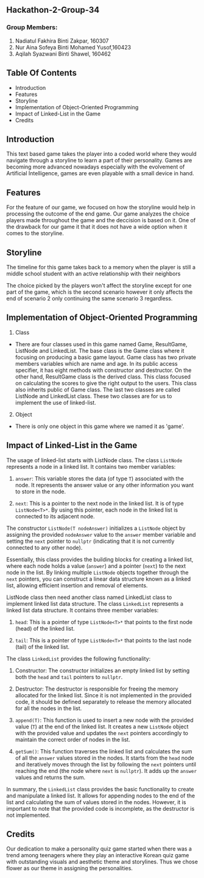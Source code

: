 ## Hackathon-2-Group-34

### Group Members: 
  1. Nadiatul Fakhira Binti Zakpar, 160307
  2.  Nur Aina Sofeya Binti Mohamed Yusof,160423
  3.  Aqilah Syazwani Binti Shawel, 160462
  
## Table Of Contents 
  + Introduction
  + Features
  + Storyline
  + Implementation of Object-Oriented Programming
  + Impact of Linked-List in the Game
  + Credits

## Introduction
  This text based game takes the player into a coded world where they would navigate through a storyline to learn a part of their personality. Games are becoming more advanced nowadays especially with the evolvement of Artificial Intelligence, games are even playable with a small device in hand. 

## Features
  For the feature of our game, we focused on how the storyline would help in processing the outcome of the end game. Our game analyzes the choice players made throughout the game and the deccision is based on it. 
  One of the drawback for our game it that it does not have a wide option when it comes to the storyline.



## Storyline
  The timeline for this game takes back to a memory when the player is still a middle school student with an active relationship with their neighbors
  
  The choice picked by the players won't affect the storyline except for one part of the game, which is the second scenario however it only affects the end of scenario 2 only continuing the same scenario 3 regardless.



## Implementation of Object-Oriented Programming
   1. Class
   * There are four classes used in this game named Game, ResultGame, ListNode and LinkedList. The base class is the Game class where it focusing on producing a basic game layout. Game class has two private members variables which are name and age. In its public access specifier, it has eight methods with constructor and destructor. On the other hand, ResultGame class is the derived class. This class focused on calculating the scores to give the right output to the users. This class also inherits public of Game class. The last two classes are called ListNode and LinkedList class. These two classes are for us to implement the use of linked-list. 
2. Object
* There is only one object in this game where we named it as 'game'.
  
## Impact of Linked-List in the Game
  The usage of linked-list starts with ListNode class. The class `ListNode` represents a node in a linked list. It contains two member variables:

1. `answer`: This variable stores the data (of type `T`) associated with the node. It represents the answer value or any other information you want to store in the node.

2. `next`: This is a pointer to the next node in the linked list. It is of type `ListNode<T>*`. By using this pointer, each node in the linked list is connected to its adjacent node.

The constructor `ListNode(T nodeAnswer)` initializes a `ListNode` object by assigning the provided `nodeAnswer` value to the `answer` member variable and setting the `next` pointer to `nullptr` (indicating that it is not currently connected to any other node).

Essentially, this class provides the building blocks for creating a linked list, where each node holds a value (`answer`) and a pointer (`next`) to the next node in the list. By linking multiple `ListNode` objects together through the `next` pointers, you can construct a linear data structure known as a linked list, allowing efficient insertion and removal of elements.

ListNode class then need another class named LinkedList class to implement linked list data structure. The class `LinkedList` represents a linked list data structure. It contains three member variables:

1. `head`: This is a pointer of type `ListNode<T>*` that points to the first node (head) of the linked list.

2. `tail`: This is a pointer of type `ListNode<T>*` that points to the last node (tail) of the linked list.

The class `LinkedList` provides the following functionality:

1. Constructor: The constructor initializes an empty linked list by setting both the `head` and `tail` pointers to `nullptr`.

2. Destructor: The destructor is responsible for freeing the memory allocated for the linked list. Since it is not implemented in the provided code, it should be defined separately to release the memory allocated for all the nodes in the list.

3. `append(T)`: This function is used to insert a new node with the provided value (`T`) at the end of the linked list. It creates a new `ListNode` object with the provided value and updates the `next` pointers accordingly to maintain the correct order of nodes in the list.

4. `getSum()`: This function traverses the linked list and calculates the sum of all the `answer` values stored in the nodes. It starts from the `head` node and iteratively moves through the list by following the `next` pointers until reaching the end (the node where `next` is `nullptr`). It adds up the `answer` values and returns the sum.

In summary, the `LinkedList` class provides the basic functionality to create and manipulate a linked list. It allows for appending nodes to the end of the list and calculating the sum of values stored in the nodes. However, it is important to note that the provided code is incomplete, as the destructor is not implemented.

## Credits
  Our dedication to make a personality quiz game started when there was a trend among teenagers where they play an interactive Korean quiz game with outstanding visuals and aesthetic theme and storylines. Thus we chose flower as our theme in assigning the personalities.
